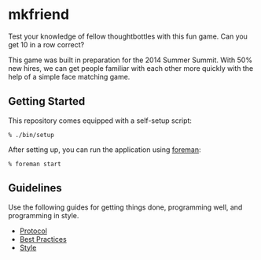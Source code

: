 mkfriend
========

Test your knowledge of fellow thoughtbottles with this fun game. Can you get 10
in a row correct?

This game was built in preparation for the 2014 Summer Summit. With 50% new
hires, we can get people familiar with each other more quickly with the help of
a simple face matching game.

Getting Started
---------------

This repository comes equipped with a self-setup script:

    % ./bin/setup

After setting up, you can run the application using [foreman]:

    % foreman start

[foreman]: http://ddollar.github.io/foreman/

Guidelines
----------

Use the following guides for getting things done, programming well, and
programming in style.

* [Protocol](http://github.com/thoughtbot/guides/blob/master/protocol)
* [Best Practices](http://github.com/thoughtbot/guides/blob/master/best-practices)
* [Style](http://github.com/thoughtbot/guides/blob/master/style)
